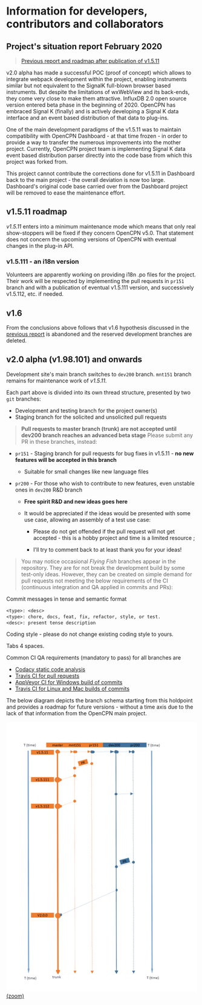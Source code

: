 # Information for developers, contributors and collaborators

## Project's situation report February 2020

>[Previous report and roadmap after publication of v1.5.11](https://github.com/canne/dashboard_tactics_pi/blob/c7656142b49c6bb38b3d1c681db9b2426f22193a/docs/developers/README.md)

v2.0 alpha has made a successful POC (proof of concept) which allows to integrate webpack development within the project, enabling instruments similar but not equivalent to the SignalK full-blown browser based instruments. But despite the limitations of wxWebView and its back-ends, they come very close to make them attractive. InfluxDB 2.0 open source version entered beta phase in the beginning of 2020. OpenCPN has embraced Signal K (finally) and is actively developing a Signal K data interface and an event based distribution of that data to plug-ins.

One of the main development paradigms of the v1.5.11 was to maintain compatibility with OpenCPN Dashboard - at that time frozen - in order to provide a way to transfer the numerous improvements into the mother project. Currently, OpenCPN project team is implementing Signal K data event based distribution parser directly into the code base from which this project was forked from.

This project cannot contribute the corrections done for v1.5.11 in Dashboard back to the main project - the overall deviation is now too large. Dashboard's original code base carried over from the Dashboard project will be removed to ease the maintenance effort.

## v1.5.11 roadmap

_v1.5.11_ enters into a minimum maintenance mode which means that only real show-stoppers will be fixed if they concern OpenCPN v5.0. That statement does not concern the upcoming versions of OpenCPN with eventual changes in the plug-in API.

### v1.5.111 - an i18n version

Volunteers are apparently working on providing i18n .po files for the project. Their work will be respected by implementing the pull requests in `pr151` branch and with a publication of eventual v1.5.111 version, and successively v1.5.112, etc. if needed.

## v1.6

From the conclusions above follows that v1.6 hypothesis discussed in the [previous report](https://github.com/canne/dashboard_tactics_pi/blob/c7656142b49c6bb38b3d1c681db9b2426f22193a/docs/developers/README.md) is abandoned and the reserved development branches are deleted.

## v2.0 alpha (v1.98.101) and onwards

Development site's main branch switches to `dev200` branch. `mnt151` branch remains for maintenance work of _v1.5.11_.

Each part above is divided into its own thread structure, presented by two `git` branches:

* Development and testing branch for the project owner(s)
* Staging branch for the solicited and unsolicited pull requests

> **Pull requests to master branch (trunk) are not accepted until dev200 branch reaches an advanced beta stage** Please submit any PR in these branches, instead:

* `pr151` - Staging branch for pull requests for bug fixes in v1.5.11 - **no new features will be accepted in this branch**

  * Suitable for small changes like new language files

* `pr200` - For those who wish to contribute to new features, even unstable ones in `dev200` R&D branch

   * **Free spirit R&D and new ideas goes here**
   
   * It would be appreciated if the ideas would be presented with some use case, allowing an assembly of a test use case:
   
     * Please do not get offended if the pull request will not get accepted - this is a hobby project and time is a limited resource ;
     
     * I'll try to comment back to at least thank you for your ideas!

>You may notice occasional _Flying Fish_ branches appear in the repository. They are for not break the development build by some test-only ideas. However, they can be created on simple demand for pull requests not meeting the below requirements of the CI (continuous integration and QA applied in commits and PRs):

Commit messages ìn tense and semantic format

```
<type>: <desc>
<type>: chore, docs, feat, fix, refactor, style, or test.
<desc>: present tense description
```

Coding style - please do not change existing coding style to yours.

Tabs 4 spaces.

Common CI QA requirements (mandatory to pass) for all branches are
* [Codacy static code analysis](https://app.codacy.com/manual/petri38-github/dashboard_tactics_pi/dashboard)
* [Travis CI for pull requests](https://travis-ci.org/canne/dashboard_tactics_pi)
* [AppVeyor CI for Windows build of commits](https://ci.appveyor.com/project/canne/dashboard-tactics-pi)
* [Travis CI for Linux and Mac builds of commits](https://travis-ci.org/canne/dashboard_tactics_pi)

The below diagram depicts the branch schema starting from this holdpoint and provides a roadmap for future versions - without a time axis due to the lack of that information from the OpenCPN main project.

![v1.98.103_holdpoint_threads.png](v1.98.103_holdpoint_threads.png) [(zoom)](img/v1.98.103_holdpoint_threads.png)
